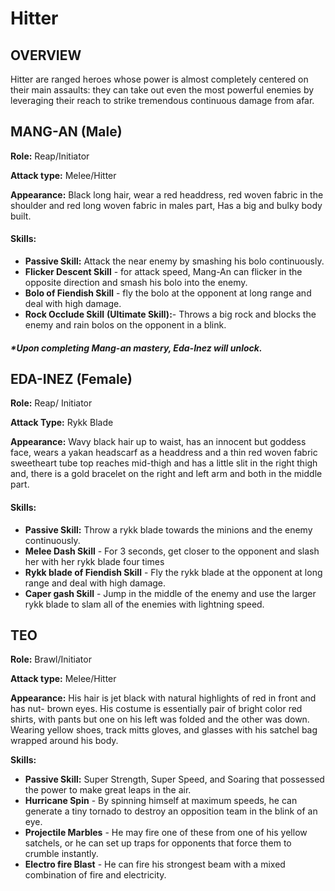 # Hitter

## OVERVIEW

Hitter are ranged heroes whose power is almost completely centered on their main assaults: they can take out even the most powerful enemies by leveraging their reach to strike tremendous continuous damage from afar.

## MANG-AN (Male)

**Role:** Reap/Initiator&#x20;

**Attack type:** Melee/Hitter&#x20;

**Appearance:** Black long hair, wear a red headdress, red woven fabric in the shoulder and red long woven fabric in males part, Has a big and bulky body built.

#### **Skills:**

* **Passive Skill:** Attack the near enemy by smashing his bolo continuously.
* **Flicker Descent Skill** - for attack speed, Mang-An can flicker in the opposite direction and smash his bolo into the enemy.
* **Bolo of Fiendish Skill** - fly the bolo at the opponent at long range and deal with high damage.
* **Rock Occlude Skill** **(Ultimate Skill):**- Throws a big rock and blocks the enemy and rain bolos on the opponent in a blink.

#### _**\*Upon completing Mang-an mastery, Eda-Inez will unlock.**_

## EDA-INEZ (Female)

**Role:** Reap/ Initiator

**Attack Type:** Rykk Blade

**Appearance:** Wavy black hair up to waist, has an innocent but goddess face, wears a yakan headscarf as a headdress and a thin red woven fabric sweetheart tube top reaches mid-thigh and has a little slit in the right thigh and, there is a gold bracelet on the right and left arm and both in the middle part.

#### Skills:

* **Passive Skill:** Throw a rykk blade towards the minions and the enemy continuously.
* **Melee Dash Skill** - For 3 seconds, get closer to the opponent and slash her with her rykk blade four times
* **Rykk blade of Fiendish Skill** - Fly the rykk blade at the opponent at long range and deal with high damage.
* **Caper gash Skill** - Jump in the middle of the enemy and use the larger rykk blade to slam all of the enemies with lightning speed.

## TEO

**Role:** Brawl/Initiator

**Attack type:** Melee/Hitter

**Appearance:** His hair is jet black with natural highlights of red in front and has nut- brown eyes. His costume is essentially pair of bright color red shirts, with pants but one on his left was folded and the other was down. Wearing yellow shoes, track mitts gloves, and glasses with his satchel bag wrapped around his body.

**Skills:**

* **Passive Skill:** Super Strength, Super Speed, and Soaring that possessed the power to make great leaps in the air.
* **Hurricane Spin** - By spinning himself at maximum speeds, he can generate a tiny tornado to destroy an opposition team in the blink of an eye.
* **Projectile Marbles** - He may fire one of these from one of his yellow satchels, or he can set up traps for opponents that force them to crumble instantly.
* **Electro fire Blast** - He can fire his strongest beam with a mixed combination of fire and electricity.

